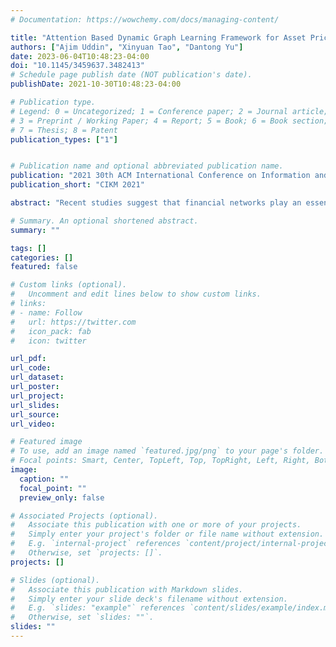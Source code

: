 ```yaml
---
# Documentation: https://wowchemy.com/docs/managing-content/

title: "Attention Based Dynamic Graph Learning Framework for Asset Pricing"
authors: ["Ajim Uddin", "Xinyuan Tao", "Dantong Yu"]
date: 2023-06-04T10:48:23-04:00
doi: "10.1145/3459637.3482413"
# Schedule page publish date (NOT publication's date).
publishDate: 2021-10-30T10:48:23-04:00

# Publication type.
# Legend: 0 = Uncategorized; 1 = Conference paper; 2 = Journal article;
# 3 = Preprint / Working Paper; 4 = Report; 5 = Book; 6 = Book section;
# 7 = Thesis; 8 = Patent
publication_types: ["1"]


# Publication name and optional abbreviated publication name.
publication: "2021 30th ACM International Conference on Information and Knowledge Management"
publication_short: "CIKM 2021"

abstract: "Recent studies suggest that financial networks play an essential role in asset valuation and investment decisions. Unlike road networks, financial networks are neither given nor static, posing significant challenges in learning meaningful networks and promoting their applications in price prediction. In this paper, we first apply the attention mechanism to connect the "dots" (firms) and learn dynamic network structures among stocks over time. Next, the end-to-end graph neural networks pipeline diffuses and propagates the firms' accounting fundamentals into the learned networks and ultimately predicts stock future returns. The proposed model reduces the prediction errors by 6% compared to the state-of-the-art models. Our results are robust with different assessment measures. We also show that portfolios based on our model outperform the S&P-500 index by 34% in terms of Sharpe Ratio, suggesting that our model is better at capturing the dynamic inter-connection among firms and identifying stocks with fast recovery from major events. Further investigation on the learned networks reveals that the network structure aligns closely with the market conditions. Finally, with an ablation study, we investigate different alternative versions of our model and the contribution of each component."

# Summary. An optional shortened abstract.
summary: ""

tags: []
categories: []
featured: false

# Custom links (optional).
#   Uncomment and edit lines below to show custom links.
# links:
# - name: Follow
#   url: https://twitter.com
#   icon_pack: fab
#   icon: twitter

url_pdf:
url_code:
url_dataset:
url_poster:
url_project:
url_slides:
url_source:
url_video:

# Featured image
# To use, add an image named `featured.jpg/png` to your page's folder. 
# Focal points: Smart, Center, TopLeft, Top, TopRight, Left, Right, BottomLeft, Bottom, BottomRight.
image:
  caption: ""
  focal_point: ""
  preview_only: false

# Associated Projects (optional).
#   Associate this publication with one or more of your projects.
#   Simply enter your project's folder or file name without extension.
#   E.g. `internal-project` references `content/project/internal-project/index.md`.
#   Otherwise, set `projects: []`.
projects: []

# Slides (optional).
#   Associate this publication with Markdown slides.
#   Simply enter your slide deck's filename without extension.
#   E.g. `slides: "example"` references `content/slides/example/index.md`.
#   Otherwise, set `slides: ""`.
slides: ""
---
```

